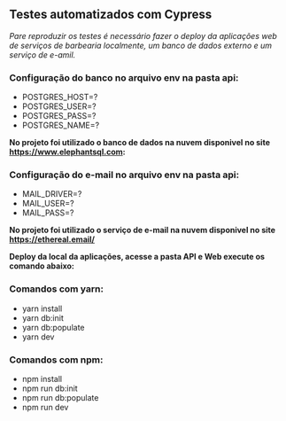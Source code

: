 ## Testes automatizados com Cypress

_Pare reproduzir os testes é necessário fazer o deploy da aplicações web de serviços de barbearia localmente, um banco de dados externo e um serviço de e-amil._

### Configuração do banco no arquivo env na pasta api:
* POSTGRES_HOST=?
* POSTGRES_USER=?
* POSTGRES_PASS=?
* POSTGRES_NAME=?

**No projeto foi utilizado o banco de dados na nuvem disponivel no site https://www.elephantsql.com:**

### Configuração do e-mail no arquivo env na pasta api:
* MAIL_DRIVER=?
* MAIL_USER=?
* MAIL_PASS=?

**No projeto foi utilizado o serviço de e-mail na nuvem disponivel no site https://ethereal.email/**

**Deploy da local da aplicações, acesse a pasta API e Web execute os comando abaixo:**  

### Comandos com yarn:

* yarn install
* yarn db:init
* yarn db:populate
* yarn dev

### Comandos com npm:

* npm install
* npm run db:init
* npm run db:populate
* npm run dev